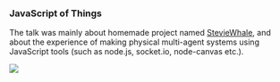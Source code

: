 ### JavaScript of Things
The talk was mainly about homemade project named [StevieWhale](http://github.com/molefrog/steviewhale), and about the experience of making physical multi-agent systems using JavaScript tools (such as node.js, socket.io, node-canvas etc.). 

![](https://raw.github.com/molefrog/jsthings/gh-pages/images/code-hipster.png)
